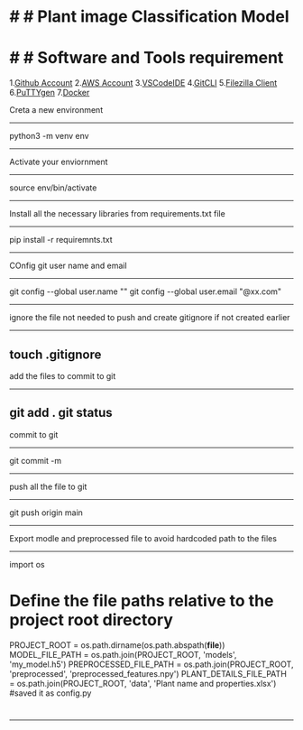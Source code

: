 # # # Plant image Classification Model
# # # Software and Tools requirement

1.[Github Account](https://github.com)
2.[AWS Account](https://aws.amazon.com/)
3.[VSCodeIDE](https://code.visualstudio.com/)
4.[GitCLI](https://git-scm.com/)
5.[Filezilla Client](https://filezilla-project.org/)
6.[PuTTYgen](https://www.puttygen.com/)
7.[Docker](https://www.docker.com/)

Creta a new environment

---

python3 -m venv env 

---

Activate your enviornment

---

source env/bin/activate

---

Install all the necessary libraries from requirements.txt file

---

pip install -r requiremnts.txt

---

COnfig git user name and email

---

git config --global user.name ""
git config --global user.email "@xx.com"

----

ignore the file not needed to push and create gitignore if not created earlier

----
touch .gitignore
----

add the files to commit to git

---

git add .
git status
---

commit to git

---

git commit -m

---

push all the file to git

------

git push origin main

------

Export modle and preprocessed file to avoid hardcoded path to the files

----
import os

# Define the file paths relative to the project root directory
PROJECT_ROOT = os.path.dirname(os.path.abspath(__file__))
MODEL_FILE_PATH = os.path.join(PROJECT_ROOT, 'models', 'my_model.h5')
PREPROCESSED_FILE_PATH = os.path.join(PROJECT_ROOT, 'preprocessed', 'preprocessed_features.npy')
PLANT_DETAILS_FILE_PATH = os.path.join(PROJECT_ROOT, 'data', 'Plant name and properties.xlsx')
#saved it as config.py
#
---------